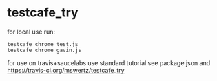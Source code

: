 # testcafe_try

for local use run:

```
testcafe chrome test.js
testcafe chrome gavin.js
```

for use on travis+saucelabs use standard tutorial
see package.json and https://travis-ci.org/mswertz/testcafe_try
